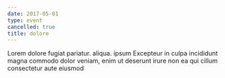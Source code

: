 ```yaml
---
date: 2017-05-01
type: event
cancelled: true
title: dolore
---
```

Lorem dolore fugiat pariatur. aliqua. ipsum Excepteur in culpa incididunt magna commodo dolor veniam, enim ut deserunt irure non ea qui cillum consectetur aute eiusmod